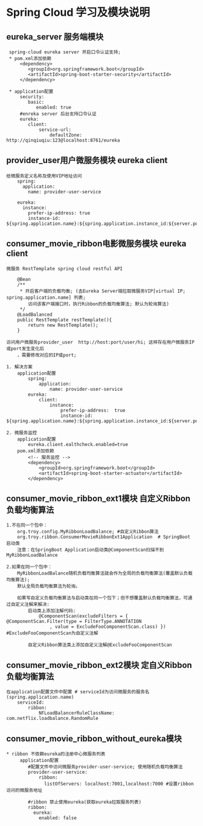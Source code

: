 # Spring Cloud  学习及模块说明                 
## eureka_server 服务端模块
     spring-cloud eureka server 开启口令认证支持;
     * pom.xml添加依赖
         <dependency>
            <groupId>org.springframework.boot</groupId>
            <artifactId>spring-boot-starter-security</artifactId>
         </dependency>

     * application配置
         security:
            basic:
               enabled: true
         #enreka server 后台支持口令认证
         eureka:
            client:
                service-url:
                    defaultZone: http://qinqiuqiu:123@localhost:8761/eureka 

## provider_user用户微服务模块 eureka client
    给微服务定义名称及使用VIP地址访问
        spring:
          application:
            name: provider-user-service
        
        eureka:
          instance:
            prefer-ip-address: true
            instance-id: ${spring.application.name}:${spring.application.instance_id:${server.port}}    


## consumer_movie_ribbon电影微服务模块 eureka client
    微服务 RestTemplate spring cloud restful API
```
    @Bean
    /**
     * 开启客户端的负载均衡; (去Eureka Server端拉取微服务VIP[virtual IP; spring.application.name] 列表; 
        访问该客户端接口时，执行Ribbon的负载均衡算法; 默认为轮询算法)
     */
    @LoadBalanced
    public RestTemplate restTemplate(){
        return new RestTemplate();
    }
```
    访问用户微服务provider_user  http://host:port/user/hi; 这样存在用户微服务IP或port发生变化后
        ，需要修改对应的IP或port;

    1. 解决方案
        application配置
            spring:
                application:
                    name: provider-user-service
            eureka:
                client:
                    instance:
                        prefer-ip-address:  true
                        instance-id: ${spring.application.name}:${spring.application.instance_id:${server.port}}

    2. 微服务监控
        application配置
            eureka.client.ealthcheck.enabled=true
        pom.xml添加依赖
            <!-- 服务监控 -->
            <dependency>
                <groupId>org.springframework.boot</groupId>
                <artifactId>spring-boot-starter-actuator</artifactId>
            </dependency>

## consumer_movie_ribbon_ext1模块 自定义Ribbon负载均衡算法
    1.不在同一个包中：
        org.troy.config.MyRibbonLoadBalance; #自定义Ribbon算法
        org.troy.ribbon.ConsumerMovieRibbonExt1Application  # SpringBoot 启动类
        注意：在SpringBoot Application启动类@ComponentScan扫描不到MyRibbonLoadBalance

    2.如果在同一个包中：
        MyRibbonLoadBalance随机负载均衡算法就会作为全局的负载均衡算法(覆盖默认负载均衡算法);
        默认全局负载均衡算法为轮询。

        如果写自定义负载均衡算法与启动类在同一个包下；但不想覆盖默认负载均衡算法，可通过自定义注解来解决:
            启动类上添加注解代码:
                @ComponentScan(excludeFilters = { @ComponentScan.Filter(type = FilterType.ANNOTATION
                    , value = ExcludeFooComponentScan.class) }) #ExcludeFooComponentScan为自定义注解

            自定义Ribbon算法类上添加自定义注解@ExcludeFooComponentScan

## consumer_movie_ribbon_ext2模块 定自义Ribbon负载均衡算法
    在application配置文件中配置 # serviceId为访问微服务的服务名(spring.application.name)
        serviceId:
            ribbon:
                NFLoadBalancerRuleClassName: com.netflix.loadbalance.RandomRule 

## consumer_movie_ribbon_without_eureka模块
    * ribbon 不依赖eureka的注册中心微服务列表
         application配置
            #配置文件中访问微服务provider-user-service; 使用随机负载均衡算法
            provider-user-service:
                ribbon:
                  listOfServers: localhost:7001,localhost:7000 #设置ribbon访问的微服务地址
            
            #ribbon 禁止使用eureka(获取eureka拉取服务列表)
            ribbon:
              eureka:
                enabled: false